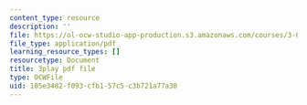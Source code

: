 ```yaml
---
content_type: resource
description: ''
file: https://ol-ocw-studio-app-production.s3.amazonaws.com/courses/3-091sc-introduction-to-solid-state-chemistry-fall-2010/105e3482f093cfb157c5c3b721a77a30_56d9qcsHGwE.pdf
file_type: application/pdf
learning_resource_types: []
resourcetype: Document
title: 3play pdf file
type: OCWFile
uid: 105e3482-f093-cfb1-57c5-c3b721a77a30
---
```

